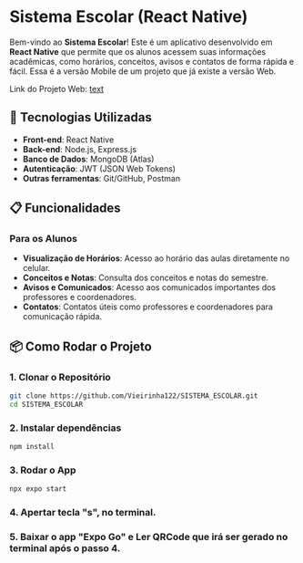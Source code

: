# Sistema Escolar (React Native)

Bem-vindo ao **Sistema Escolar**! Este é um aplicativo desenvolvido em **React Native** que permite que os alunos acessem suas informações acadêmicas, como horários, conceitos, avisos e contatos de forma rápida e fácil. Essa é a versão Mobile de um projeto que já existe a versão Web. 

Link do Projeto Web: [text](https://github.com/Vieirinha122/SISTEMA_ESCOLAR)

## 🚀 Tecnologias Utilizadas

- **Front-end**: React Native
- **Back-end**: Node.js, Express.js
- **Banco de Dados**: MongoDB (Atlas)
- **Autenticação**: JWT (JSON Web Tokens)
- **Outras ferramentas**: Git/GitHub, Postman

## 📋 Funcionalidades

### Para os Alunos
- **Visualização de Horários**: Acesso ao horário das aulas diretamente no celular.
- **Conceitos e Notas**: Consulta dos conceitos e notas do semestre.
- **Avisos e Comunicados**: Acesso aos comunicados importantes dos professores e coordenadores.
- **Contatos**: Contatos úteis como professores e coordenadores para comunicação rápida.

## 📦 Como Rodar o Projeto

### 1. Clonar o Repositório

```bash
git clone https://github.com/Vieirinha122/SISTEMA_ESCOLAR.git
cd SISTEMA_ESCOLAR
```

### 2. Instalar dependências 

```bash
npm install 
```

### 3. Rodar o App

```bash
npx expo start
```
### 4. Apertar tecla "s", no terminal.

### 5. Baixar o app "Expo Go" e Ler QRCode que irá ser gerado no terminal após o passo 4. 